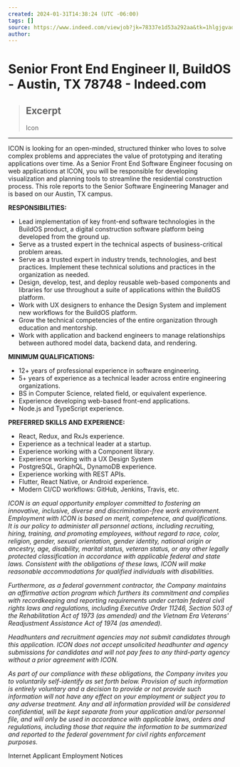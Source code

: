 ```yaml
---
created: 2024-01-31T14:38:24 (UTC -06:00)
tags: []
source: https://www.indeed.com/viewjob?jk=78337e1d53a292aa&tk=1hlgjgvadk271800&from=serp&vjs=3
author: 
---
```


# Senior Front End Engineer II, BuildOS - Austin, TX 78748 - Indeed.com

> ## Excerpt
> Icon

---
ICON is looking for an open-minded, structured thinker who loves to solve complex problems and appreciates the value of prototyping and iterating applications over time. As a Senior Front End Software Engineer focusing on web applications at ICON, you will be responsible for developing visualization and planning tools to streamline the residential construction process. This role reports to the Senior Software Engineering Manager and is based on our Austin, TX campus.

**RESPONSIBILITIES:**

-   Lead implementation of key front-end software technologies in the BuildOS product, a digital construction software platform being developed from the ground up.
-   Serve as a trusted expert in the technical aspects of business-critical problem areas.
-   Serve as a trusted expert in industry trends, technologies, and best practices. Implement these technical solutions and practices in the organization as needed.
-   Design, develop, test, and deploy reusable web-based components and libraries for use throughout a suite of applications within the BuildOS platform.
-   Work with UX designers to enhance the Design System and implement new workflows for the BuildOS platform.
-   Grow the technical competencies of the entire organization through education and mentorship.
-   Work with application and backend engineers to manage relationships between authored model data, backend data, and rendering.

**MINIMUM QUALIFICATIONS:**

-   12+ years of professional experience in software engineering.
-   5+ years of experience as a technical leader across entire engineering organizations.
-   BS in Computer Science, related field, or equivalent experience.
-   Experience developing web-based front-end applications.
-   Node.js and TypeScript experience.

**PREFERRED SKILLS AND EXPERIENCE:**

-   React, Redux, and RxJs experience.
-   Experience as a technical leader at a startup.
-   Experience working with a Component library.
-   Experience working with a UX Design System
-   PostgreSQL, GraphQL, DynamoDB experience.
-   Experience working with REST APIs.
-   Flutter, React Native, or Android experience.
-   Modern CI/CD workflows: GitHub, Jenkins, Travis, etc.

_ICON is an equal opportunity employer committed to fostering an innovative, inclusive, diverse and discrimination-free work environment. Employment with ICON is based on merit, competence, and qualifications. It is our policy to administer all personnel actions, including recruiting, hiring, training, and promoting employees, without regard to race, color, religion, gender, sexual orientation, gender identity, national origin or ancestry, age, disability, marital status, veteran status, or any other legally protected classification in accordance with applicable federal and state laws. Consistent with the obligations of these laws, ICON will make reasonable accommodations for qualified individuals with disabilities._

_Furthermore, as a federal government contractor, the Company maintains an affirmative action program which furthers its commitment and complies with recordkeeping and reporting requirements under certain federal civil rights laws and regulations, including Executive Order 11246, Section 503 of the Rehabilitation Act of 1973 (as amended) and the Vietnam Era Veterans' Readjustment Assistance Act of 1974 (as amended)._

_Headhunters and recruitment agencies may not submit candidates through this application. ICON does not accept unsolicited headhunter and agency submissions for candidates and will not pay fees to any third-party agency without a prior agreement with ICON._

_As part of our compliance with these obligations, the Company invites you to voluntarily self-identify as set forth below. Provision of such information is entirely voluntary and a decision to provide or not provide such information will not have any effect on your employment or subject you to any adverse treatment. Any and all information provided will be considered confidential, will be kept separate from your application and/or personnel file, and will only be used in accordance with applicable laws, orders and regulations, including those that require the information to be summarized and reported to the federal government for civil rights enforcement purposes._

Internet Applicant Employment Notices
